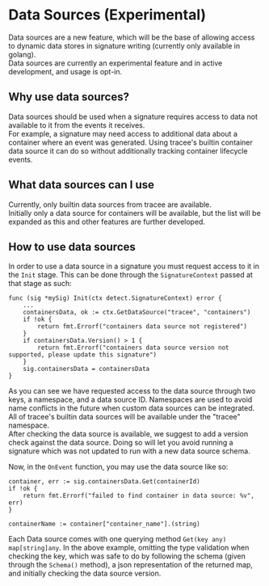 # Data Sources (Experimental)

Data sources are a new feature, which will be the base of allowing access to dynamic data stores in signature writing (currently only available in golang).  
Data sources are currently an experimental feature and in active development, and usage is opt-in.

## Why use data sources?

Data sources should be used when a signature requires access to data not available to it from the events it receives.  
For example, a signature may need access to additional data about a container where an event was generated. Using tracee's builtin container data source it can do so without additionally tracking container lifecycle events.

## What data sources can I use

Currently, only builtin data sources from tracee are available.  
Initially only a data source for containers will be available, but the list will be expanded as this and other features are further developed.  

## How to use data sources
In order to use a data source in a signature you must request access to it in the `Init` stage. This can be done through the `SignatureContext` passed at that stage as such:
```golang
func (sig *mySig) Init(ctx detect.SignatureContext) error {
    ...
    containersData, ok := ctx.GetDataSource("tracee", "containers")
	if !ok {
		return fmt.Errorf("containers data source not registered")
	}
    if containersData.Version() > 1 {
		return fmt.Errorf("containers data source version not supported, please update this signature")
	}
	sig.containersData = containersData
}
```

As you can see we have requested access to the data source through two keys, a namespace, and a data source ID. Namespaces are used to avoid name conflicts in the future when custom data sources can be integrated. All of tracee's builtin data sources will be available under the "tracee" namespace.  
After checking the data source is available, we suggest to add a version check against the data source. Doing so will let you avoid running a signature which was not updated to run with a new data source schema.  

Now, in the `OnEvent` function, you may use the data source like so:  
```golang
container, err := sig.containersData.Get(containerId)
if !ok {
    return fmt.Errorf("failed to find container in data source: %v", err)
}

containerName := container["container_name"].(string)
``` 
Each Data source comes with one querying method `Get(key any) map[string]any`. In the above example, omitting the type validation when checking the key, which was safe to do by following the schema (given through the `Schema()` method), a json representation of the returned map, and initially checking the data source version.